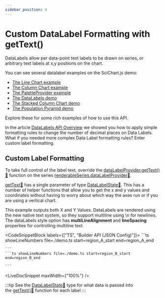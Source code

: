 ```yaml
---
sidebar_position: 4
---
```


# Custom DataLabel Formatting with getText()

DataLabels allow per data-point text labels to be drawn on series, or arbitrary text labels at x,y positions on the chart.

You can see several datalabel examples on the SciChart.js demo:

*   [The Line Chart example](https://www.scichart.com/demo/javascript-line-chart)
*   [The Column Chart example](https://www.scichart.com/demo/javascript-column-chart)
*   [The PaletteProvider example](https://www.scichart.com/demo/javascript-chart-color-points-individually-with-paletteprovider)
*   [The DataLabels demo](https://www.scichart.com/demo/javascript-datalabels)
*   [The Stacked Column Chart demo](https://www.scichart.com/demo/javascript/stacked-column-chart)
*   [The Population Pyramid demo](https://www.scichart.com/demo/javascript/population-pyramid)

Explore these for some rich examples of how to use this API.

In the article [DataLabels API Overview](/2d-charts/chart-types/data-point-labels/data-labels-api-overview) we showed you how to apply simple formatting rules to change the number of decimal places on Data Labels. What if you needed more complex Data Label formatting rules? Enter custom label formatting.

Custom Label Formatting
-----------------------

To take full control of the label text, override the [dataLabelProvider.getText():blue_book:](https://www.scichart.com/documentation/js/current/typedoc/classes/datalabelprovider.html#gettext) function on the series [renderableSeries.dataLabelProvider:blue_book:](https://www.scichart.com/documentation/js/current/typedoc/classes/baserenderableseries.html#datalabelprovider). 

[getText:blue_book:](https://www.scichart.com/documentation/js/current/typedoc/classes/datalabelprovider.html#gettext) has a single parameter of type [DataLabelState:blue_book:](https://www.scichart.com/documentation/js/current/typedoc/classes/datalabelstate.html). This has a number of helper functions that allow you to get the x and y values and coordinates without having to worry about which way the axes run or if you are using a vertical chart.

This example outputs both X and Y Values. DataLabels are rendered using the new native text system, so they support multiline using \\n for newlines. The dataLabels style option has **multiLineAlignment** and **lineSpacing** properties for controlling multiline text.

<CodeSnippetBlock labels={["TS", "Builder API (JSON Config)"]}>
    ```ts showLineNumbers file=./demo.ts start=region_A_start end=region_A_end

    ```
    ```ts showLineNumbers file=./demo.ts start=region_B_start end=region_B_end

    ```

</CodeSnippetBlock>

<LiveDocSnippet maxWidth={"100%"} />

:::tip
See the [DataLabelState:blue_book:](https://www.scichart.com/documentation/js/current/typedoc/classes/datalabelstate.html) type for what data is passed into the [getText():blue_book:](https://www.scichart.com/documentation/js/current/typedoc/classes/datalabelprovider.html#gettext) function for each label
:::